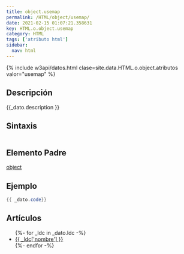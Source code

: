 ```yaml
---
title: object.usemap
permalink: /HTML/object/usemap/
date: 2021-02-15 01:07:21.358631
key: HTML.o.object.usemap
category: HTML
tags: ['atributo html']
sidebar: 
  nav: html
---
```


{% include w3api/datos.html clase=site.data.HTML.o.object.atributos valor="usemap" %}

## Descripción
{{_dato.description }}

## Sintaxis
~~~html
~~~

## Elemento Padre
[object](/HTML/object/)

## Ejemplo
~~~java
{{ _dato.code}}
~~~

## Artículos
<ul>
{%- for _ldc in _dato.ldc -%}
   <li>
       <a href="{{_ldc['url'] }}">{{ _ldc['nombre'] }}</a>
   </li>
{%- endfor -%}
</ul>
